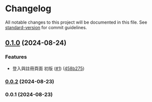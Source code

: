 # Changelog

All notable changes to this project will be documented in this file. See [standard-version](https://github.com/conventional-changelog/standard-version) for commit guidelines.

## [0.1.0](https://github.com/sky04281/overwork-app/compare/v0.0.2...v0.1.0) (2024-08-24)


### Features

* 登入與註冊頁面 初版 ([#1](https://github.com/sky04281/overwork-app/issues/1)) ([458b275](https://github.com/sky04281/overwork-app/commit/458b275b1a1727c7e2ab4c53164eebf748978235))

### [0.0.2](https://github.com/sky04281/overwork-app/compare/v0.0.1...v0.0.2) (2024-08-23)

### 0.0.1 (2024-08-23)
